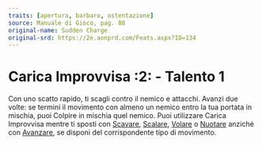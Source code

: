 ```yaml
---
traits: [apertura, barbaro, ostentazione]
source: Manuale di Gioco, pag. 88
original-name: Sudden Charge
original-srd: https://2e.aonprd.com/Feats.aspx?ID=134
---
```


# Carica Improvvisa :2: - Talento 1

Con uno scatto rapido, ti scagli contro il nemico e attacchi. Avanzi due volte:
se termini il movimento con almeno un nemico entro la tua portata in mischia,
puoi Colpire in mischia quel nemico. Puoi utilizzare Carica Improvvisa mentre ti
sposti con [Scavare](/azioni/base/scavare), [Scalare](/azioni/abilita/scalare),
[Volare](/azioni/base/volare) o [Nuotare](/azioni/abilita/nuotare) anziché con
[Avanzare](/azioni/base/avanzare), se disponi del corrispondente tipo di
movimento.
